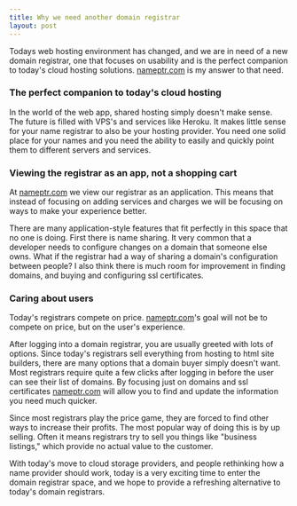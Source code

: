 ```yaml
---
title: Why we need another domain registrar
layout: post
---
```


Todays web hosting environment has changed, and we are in need of a new 
domain registrar, one that focuses on usability and is the perfect companion to today's cloud 
hosting solutions.  [nameptr.com](http://nameptr.com) is my answer to that need.


### The perfect companion to today's cloud hosting

In the world of the web app, shared hosting simply doesn't make sense. The future is 
filled with VPS's and services like Heroku. It makes little sense for your
name registrar to also be your hosting provider. You need one solid place for your names and you 
need the ability to easily and quickly point them to different servers and services. 

### Viewing the registrar as an app, not a shopping cart

At [nameptr.com](http://nameptr.com) we view our registrar as an application. This means that 
instead of focusing on adding services and charges we will be focusing on ways to make your 
experience better.

There are many application-style features
that fit perfectly in this space that no one is doing. First there is name sharing. It very 
common that a developer needs to configure changes on a domain that someone else owns. What
if the registrar had a way of sharing a domain's configuration between people? I also think
there is much room for improvement in finding domains, and buying and configuring ssl certificates.

### Caring about users

Today's registrars compete on price. [nameptr.com](http://nameptr.com)'s goal will not be to compete 
on price, but on the user's experience.

After logging into a domain registrar, you are usually greeted with lots of options. Since today's
registrars sell everything from hosting to html site builders, there are many options that a 
domain buyer simply doesn't want. Most registrars require quite a few clicks after logging in before
the user can see their list of domains. By focusing just on domains and ssl certificates 
[nameptr.com](http://nameptr.com) will allow you to find and update the information you need 
much quicker. 


Since most registrars play the price game, they are forced to find other ways to increase their profits.
The most popular way of doing this is by up selling. Often it means registrars try to sell you things
like "business listings," which provide no actual value to the customer.

With today's move to cloud storage providers, and people rethinking how a name provider should work, 
today
is a very exciting time to enter the domain registrar space, and we hope to provide a refreshing
alternative to today's domain registrars.